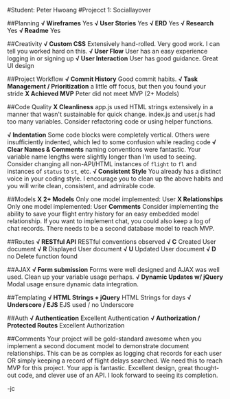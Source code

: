 #Student: Peter Hwoang
#Projecct 1: Sociallayover

##Planning
**√ Wireframes**  Yes
**√ User Stories** Yes
**√ ERD** Yes
**√ Research** Yes
**√ Readme** Yes

##Creativity
**√ Custom CSS** Extensively hand-rolled. Very good work. I can tell you worked hard on this.
**√ User Flow** User has an easy experience logging in or signing up
**√ User Interaction** User has good guidance. Great UI design

##Project Workflow
**√ Commit History** Good commit habits.
**√ Task Management / Prioritization** a little off focus, but then you found your stride
**X Achieved MVP** Peter did not meet MVP (2+ Models)

##Code Quality
**X Cleanliness** app.js used HTML strings extensively in a manner that wasn't sustainable for quick change.  index.js and user.js had too many variables. Consider refactoring code or using helper functions.

**√ Indentation** Some code blocks were completely vertical.  Others were insufficiently indented, which led to some confusion while reading code
**√ Clear Names & Comments** naming conventions were fantastic.  Your variable name lengths were slightly longer than I'm used to seeing. Consider changing all non-API/HTML instances of `flight` to `fl` and instances of `status` to `st`, etc.
**√ Consistent Style** You already has a distinct voice in your coding style.  I encourage you to clean up the above habits and you will write clean, consistent, and admirable code.

##Models
**X 2+ Models** Only one model implemented: User
**X Relationships** Only one model implemented: User
**Comments** Consider implementing the ability to save your flight entry history for an easy embedded model relationship.  If you want to implement chat, you could also keep a log of chat records.  There needs to be a second database model to reach MVP.

##Routes
**√ RESTful API** RESTful conventions observed
**√ C** Created User document
**√ R** Displayed User document
**√ U** Updated User document
**√ D** no Delete function found

##AJAX
**√ Form submission** Forms were well designed and AJAX was well used. Clean up your variable usage perhaps.
**√ Dynamic Updates w/ jQuery** Modal usage ensure dynamic data integration.

##Templating
**√ HTML Strings + jQuery** HTML Strings for days
**√ Underscore / EJS** EJS used / no Underscore

##Auth
**√ Authentication** Excellent Authentication
**√ Authorization / Protected Routes** Excellent Authorization

##Comments
Your project will be gold-standard awesome when you implement a second document model to demonstrate document relationships.  This can be as complex as logging chat records for each user OR simply keeping a record of flight delays searched.  We need this to reach MVP for this project.  Your app is fantastic.  Excellent design, great thought-out code, and clever use of an API.  I look forward to seeing its completion.

-jc
